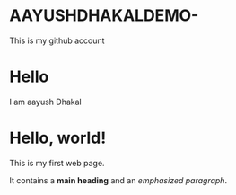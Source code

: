 # AAYUSHDHAKALDEMO-
This is my github account
<br>
<h1>Hello</h1>
<l1>I am aayush Dhakal</l1>
<html>
<head>
    <title>My First Web Page</title>
</head>
<body>
    <h1>Hello, world!</h1>
    <p>This is my first web page.</p>
    <p>It contains a <strong>main heading</strong> and an <em>emphasized paragraph</em>.</p>
</body>
</html>

